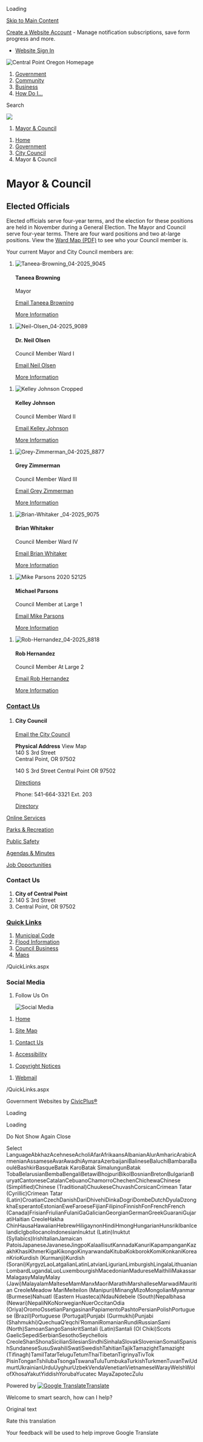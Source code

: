 Loading

[Skip to Main Content](https://www.centralpointoregon.gov/256/Mayor-Council/)

[Create a Website Account](https://www.centralpointoregon.gov/MyAccount/ProfileCreate) - Manage notification subscriptions, save form progress and more.   

- [Website Sign In](https://www.centralpointoregon.gov/MyAccount)

![Central Point Oregon Homepage](https://www.centralpointoregon.gov/ImageRepository/Document?documentID=253)

1. [Government](https://www.centralpointoregon.gov/27/Government)
2. [Community](https://www.centralpointoregon.gov/31/Community)
3. [Business](https://www.centralpointoregon.gov/35/Business)
4. [How Do I...](https://www.centralpointoregon.gov/9/How-Do-I)

Search

![](https://www.centralpointoregon.gov/ImageRepository/Document?documentID=252)

1. [Mayor &amp; Council](https://www.centralpointoregon.gov/256/Mayor-Council)

<!--THE END-->

1. [Home](https://www.centralpointoregon.gov)
2. [Government](https://www.centralpointoregon.gov/27/Government)
3. [City Council](https://www.centralpointoregon.gov/249/City-Council)
4. Mayor &amp; Council

# Mayor &amp; Council

## Elected Officials

Elected officials serve four-year terms, and the election for these positions are held in November during a General Election. The Mayor and Council serve four-year terms. There are four ward positions and two at-large positions. View the [Ward Map (PDF)](https://www.centralpointoregon.gov/DocumentCenter/View/560/Council-Ward-Map-PDF) to see who your Council member is.

Your current Mayor and City Council members are:

1. ![Taneea-Browning_04-2025_9045](https://www.centralpointoregon.gov/ImageRepository/Document?documentID=1077 "Taneea-Browning_04-2025_9045")
   
   #### Taneea Browning
   
   Mayor
   
   [Email Taneea Browning](mailto:Taneea.browning@centralpointoregon.gov)
   
   [More Information](https://www.centralpointoregon.gov/directory.aspx?eid=38)

<!--THE END-->

1. ![Neil-Olsen_04-2025_9089](https://www.centralpointoregon.gov/ImageRepository/Document?documentID=1075 "Neil-Olsen_04-2025_9089")
   
   #### Dr. Neil Olsen
   
   Council Member Ward I
   
   [Email Neil Olsen](mailto:neil.olsen@centralpointoregon.gov)
   
   [More Information](https://www.centralpointoregon.gov/directory.aspx?eid=35)

<!--THE END-->

1. ![Kelley Johnson Cropped](https://www.centralpointoregon.gov/ImageRepository/Document?documentID=1114 "Kelley Johnson Cropped")
   
   #### Kelley Johnson
   
   Council Member Ward II
   
   [Email Kelley Johnson](mailto:kelley.johnson@centralpointoregon.gov)
   
   [More Information](https://www.centralpointoregon.gov/directory.aspx?eid=36)

<!--THE END-->

1. ![Grey-Zimmerman_04-2025_8877](https://www.centralpointoregon.gov/ImageRepository/Document?documentID=1078 "Grey-Zimmerman_04-2025_8877")
   
   #### Grey Zimmerman
   
   Council Member Ward III
   
   [Email Grey Zimmerman](mailto:grey.zimmerman@centralpointoregon.gov)
   
   [More Information](https://www.centralpointoregon.gov/directory.aspx?eid=37)

<!--THE END-->

1. ![Brian-Whitaker _04-2025_9075](https://www.centralpointoregon.gov/ImageRepository/Document?documentID=1073 "Brian-Whitaker _04-2025_9075")
   
   #### Brian Whitaker
   
   Council Member Ward IV
   
   [Email Brian Whitaker](mailto:Brian.whitaker@centralpointoregon.gov)
   
   [More Information](https://www.centralpointoregon.gov/directory.aspx?eid=43)

<!--THE END-->

1. ![Mike Parsons 2020 52125](https://www.centralpointoregon.gov/ImageRepository/Document?documentID=1116 "Mike Parsons 2020 52125")
   
   #### Michael Parsons
   
   Council Member at Large 1
   
   [Email Mike Parsons](mailto:michael.parsons@centralpointoregon.gov)
   
   [More Information](https://www.centralpointoregon.gov/directory.aspx?eid=39)

<!--THE END-->

1. ![Rob-Hernandez_04-2025_8818](https://www.centralpointoregon.gov/ImageRepository/Document?documentID=1076 "Rob-Hernandez_04-2025_8818")
   
   #### Rob Hernandez
   
   Council Member At Large 2
   
   [Email Rob Hernandez](mailto:Rob.hernandez@centralpointoregon.gov)
   
   [More Information](https://www.centralpointoregon.gov/directory.aspx?eid=40)

<!--THE END-->

### [Contact Us](https://www.centralpointoregon.gov/Directory.aspx)

1. #### City Council
   
   [Email the City Council](mailto:info@centralpointoregon.gov)
   
   **Physical Address** View Map  
   140 S 3rd Street  
   Central Point, OR 97502
   
   140 S 3rd Street Central Point OR 97502
   
   [Directions](https://www.google.com/maps/place/140+S+3rd+Street++Central+Point+OR+97502 "Open location on Google Maps")
   
   Phone: 541-664-3321 Ext. 203
   
   [Directory](https://www.centralpointoregon.gov/directory.aspx?did=21)

[Online Services](https://www.centralpointoregon.gov/290/Online-Resources)

[Parks &amp; Recreation](https://www.centralpointoregon.gov/188/Parks-Recreation)

[Public Safety](https://www.centralpointoregon.gov/203/Police)

[Agendas &amp; Minutes](https://www.centralpointoregon.gov/129/Agendas-Minutes)

[Job Opportunities](https://www.centralpointoregon.gov/jobs)

### Contact Us

1. **City of Central Point**
2. 140 S 3rd Street
3. Central Point, OR 97502

### [Quick Links](https://www.centralpointoregon.gov/QuickLinks.aspx?CID=15)

1. [Municipal Code](https://www.codepublishing.com/OR/CentralPoint)
2. [Flood Information](https://www.centralpointoregon.gov/393/Floodplain-Management)
3. [Council Business](https://www.centralpointoregon.gov/249/City-Council)
4. [Maps](https://www.centralpointoregon.gov/235/Maps-GIS)

/QuickLinks.aspx

### Social Media

1. Follow Us On
   
   ![Social Media](https://www.centralpointoregon.gov/ImageRepository/Document?documentId=1009)

<!--THE END-->

1. [Home](https://www.centralpointoregon.gov)

<!--THE END-->

1. [Site Map](https://www.centralpointoregon.gov/sitemap)

<!--THE END-->

1. [Contact Us](https://www.centralpointoregon.gov/142/Contact-Us)

<!--THE END-->

1. [Accessibility](https://www.centralpointoregon.gov/site/accessibility)

<!--THE END-->

1. [Copyright Notices](https://www.centralpointoregon.gov/copyright)

<!--THE END-->

1. [Webmail](https://mail.centralpointoregon.gov/owa)

/QuickLinks.aspx

Government Websites by [CivicPlus®](https://connect.civicplus.com/referral)

Loading

Loading

Do Not Show Again Close

Select LanguageAbkhazAcehneseAcholiAfarAfrikaansAlbanianAlurAmharicArabicArmenianAssameseAvarAwadhiAymaraAzerbaijaniBalineseBaluchiBambaraBaouléBashkirBasqueBatak KaroBatak SimalungunBatak TobaBelarusianBembaBengaliBetawiBhojpuriBikolBosnianBretonBulgarianBuryatCantoneseCatalanCebuanoChamorroChechenChichewaChinese (Simplified)Chinese (Traditional)ChuukeseChuvashCorsicanCrimean Tatar (Cyrillic)Crimean Tatar (Latin)CroatianCzechDanishDariDhivehiDinkaDogriDombeDutchDyulaDzongkhaEsperantoEstonianEweFaroeseFijianFilipinoFinnishFonFrenchFrench (Canada)FrisianFriulianFulaniGaGalicianGeorgianGermanGreekGuaraniGujaratiHaitian CreoleHakha ChinHausaHawaiianHebrewHiligaynonHindiHmongHungarianHunsrikIbanIcelandicIgboIlocanoIndonesianInuktut (Latin)Inuktut (Syllabics)IrishItalianJamaican PatoisJapaneseJavaneseJingpoKalaallisutKannadaKanuriKapampanganKazakhKhasiKhmerKigaKikongoKinyarwandaKitubaKokborokKomiKonkaniKoreanKrioKurdish (Kurmanji)Kurdish (Sorani)KyrgyzLaoLatgalianLatinLatvianLigurianLimburgishLingalaLithuanianLombardLugandaLuoLuxembourgishMacedonianMadureseMaithiliMakassarMalagasyMalayMalay (Jawi)MalayalamMalteseMamManxMaoriMarathiMarshalleseMarwadiMauritian CreoleMeadow MariMeiteilon (Manipuri)MinangMizoMongolianMyanmar (Burmese)Nahuatl (Eastern Huasteca)NdauNdebele (South)Nepalbhasa (Newari)NepaliNKoNorwegianNuerOccitanOdia (Oriya)OromoOssetianPangasinanPapiamentoPashtoPersianPolishPortuguese (Brazil)Portuguese (Portugal)Punjabi (Gurmukhi)Punjabi (Shahmukhi)QuechuaQʼeqchiʼRomaniRomanianRundiRussianSami (North)SamoanSangoSanskritSantali (Latin)Santali (Ol Chiki)Scots GaelicSepediSerbianSesothoSeychellois CreoleShanShonaSicilianSilesianSindhiSinhalaSlovakSlovenianSomaliSpanishSundaneseSusuSwahiliSwatiSwedishTahitianTajikTamazightTamazight (Tifinagh)TamilTatarTeluguTetumThaiTibetanTigrinyaTivTok PisinTonganTshilubaTsongaTswanaTuluTumbukaTurkishTurkmenTuvanTwiUdmurtUkrainianUrduUyghurUzbekVendaVenetianVietnameseWarayWelshWolofXhosaYakutYiddishYorubaYucatec MayaZapotecZulu

Powered by [![Google Translate](https://www.gstatic.com/images/branding/googlelogo/1x/googlelogo_color_42x16dp.png)Translate](https://translate.google.com)

Welcome to smart search, how can I help?

Original text

Rate this translation

Your feedback will be used to help improve Google Translate